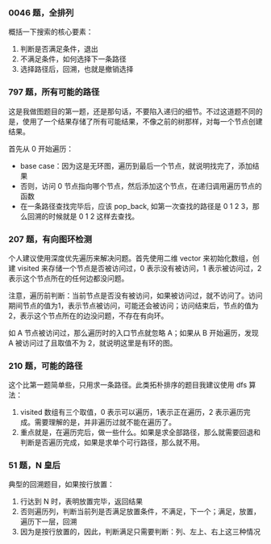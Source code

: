 ### 0046 题，全排列

概括一下搜索的核心要素：

1. 判断是否满足条件，退出
2. 不满足条件，如何选择下一条路径
3. 选择路径后，回溯，也就是撤销选择

### 797 题，所有可能的路径

这是我做图题目的第一题，还是那句话，不要陷入递归的细节。不过这道题不同的是，使用了一个结果存储了所有可能结果，不像之前的树那样，对每一个节点创建结果。

首先从 0 开始遍历：

- base case：因为这是无环图，遍历到最后一个节点，就说明找完了，添加结果
- 否则，访问 0 节点指向哪个节点，然后添加这个节点，在递归调用遍历节点的函数
- 在一条路径查找完毕后，应该 pop\_back, 如第一次查找的路径是 0 1 2 3，那么回溯的时候就是 0 1 2 这样去查找。

### 207 题，有向图环检测

个人建议使用深度优先遍历来解决问题。首先使用二维 vector 来初始化数组，创建 visited 来存储一个节点是否被访问过，0 表示没有被访问，1 表示被访问过，2 表示这个节点所在的任何边都没问题。

注意，遍历前判断：当前节点是否没有被访问，如果被访问过，就不访问了。访问期间节点的值为1，表示节点被访问，可能还会被访问；访问结束后，节点的值为 2，表示这个节点所在的边没问题，不存在有向环。

如 A 节点被访问过，那么遍历时的入口节点就忽略 A；如果从 B 开始遍历，发现 A 被访问过了且取值不为 2，就说明这里是有环的图。

### 210 题，可能的路径

这个比第一题简单些，只用求一条路径。此类拓朴排序的题目我建议使用 dfs 算法：

1. visited 数组有三个取值，0 表示可以遍历，1表示正在遍历，2 表示遍历完成。需要理解的是，并非遍历过就不能在遍历了。
2. 重点就是，在遍历完后，做一些什么。如果是求全部路径，那么就需要回退和判断是否遍历完成，如果是求单个可行路径，那么就不用。

### 51 题，N 皇后

典型的回溯题目，如果按行放置：

1. 行达到 N 时，表明放置完毕，返回结果
2. 否则遍历列，判断当前列是否满足放置条件，不满足，下一个；满足，放置，遍历下一层，回溯
3. 因为是按行放置的，因此，判断满足只需要判断：列、左上、右上这三种情况
